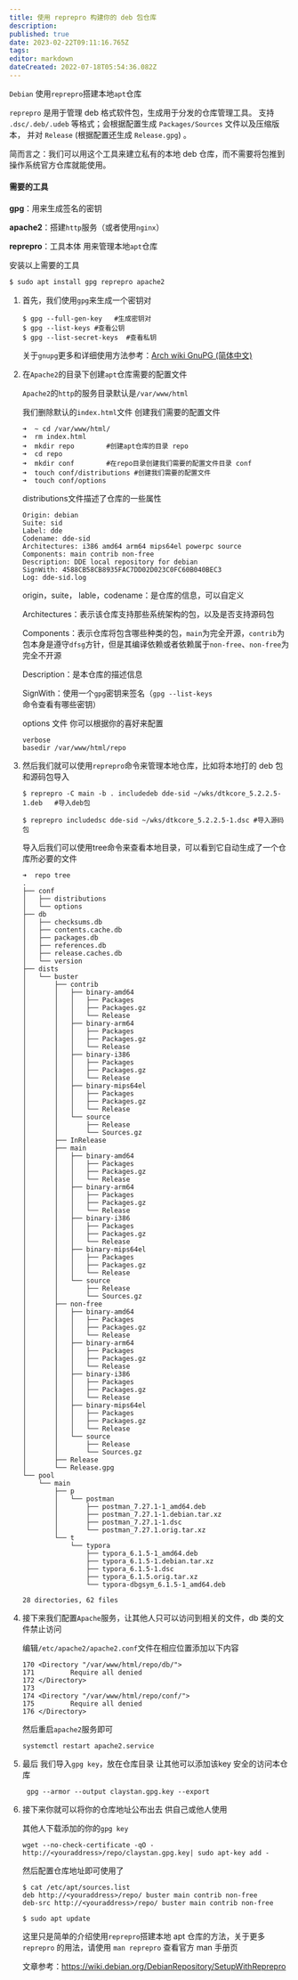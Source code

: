 ```yaml
---
title: 使用 reprepro 构建你的 deb 包仓库
description: 
published: true
date: 2023-02-22T09:11:16.765Z
tags: 
editor: markdown
dateCreated: 2022-07-18T05:54:36.082Z
---
```


`Debian` 使用`reprepro`搭建本地`apt`仓库

`reprepro` 是用于管理 deb 格式软件包，生成用于分发的仓库管理工具。 支持 `.dsc/.deb/.udeb` 等格式；会根据配置生成 `Packages/Sources` 文件以及压缩版本， 并对 `Release` (根据配置还生成 `Release.gpg`) 。

简而言之：我们可以用这个工具来建立私有的本地 deb 仓库，而不需要将包推到操作系统官方仓库就能使用。



#### 需要的工具

**gpg**：用来生成签名的密钥

**apache2**：搭建`http`服务（或者使用`nginx`）

**reprepro**：工具本体 用来管理本地`apt`仓库

安装以上需要的工具

```bash
$ sudo apt install gpg reprepro apache2
```



1. 首先，我们使用`gpg`来生成一个密钥对

   ```shell
   $ gpg --full-gen-key   #生成密钥对
   $ gpg --list-keys #查看公钥
   $ gpg --list-secret-keys  #查看私钥
   ```
   
   关于`gnupg`更多和详细使用方法参考：[Arch wiki GnuPG (简体中文)](https://wiki.archlinux.org/index.php/GnuPG_(%E7%AE%80%E4%BD%93%E4%B8%AD%E6%96%87))
   
   
   
2. 在`Apache2`的目录下创建`apt`仓库需要的配置文件

   `Apache2`的`http`的服务目录默认是`/var/www/html`

   我们删除默认的`index.html`文件 创建我们需要的配置文件

   ``````shell
   ➜  ~ cd /var/www/html/    
   ➜  rm index.html
   ➜  mkdir repo 		#创建apt仓库的目录 repo
   ➜  cd repo 
   ➜  mkdir conf		#在repo目录创建我们需要的配置文件目录 conf
   ➜  touch conf/distributions #创建我们需要的配置文件
   ➜  touch conf/options 
   ``````

   distributions文件描述了仓库的一些属性

   ``````shell
   Origin: debian
   Suite: sid
   Label: dde
   Codename: dde-sid
   Architectures: i386 amd64 arm64 mips64el powerpc source
   Components: main contrib non-free
   Description: DDE local repository for debian
   SignWith: 4588CB58CB8935FAC7DD02D023C0FC60B040BEC3
   Log: dde-sid.log
   ``````

   origin，suite， lable，codename：是仓库的信息，可以自定义

   Architectures：表示该仓库支持那些系统架构的包，以及是否支持源码包

   Components：表示仓库将包含哪些种类的包，`main`为完全开源，`contrib`为包本身是遵守`dfsg`方针，但是其编译依赖或者依赖属于`non-free`、`non-free`为完全不开源

   Description：是本仓库的描述信息

   SignWith：使用一个`gpg`密钥来签名（`gpg --list-keys`命令查看有哪些密钥）

   

   options 文件 你可以根据你的喜好来配置

   ``````shell
   verbose
   basedir /var/www/html/repo
   ``````

3. 然后我们就可以使用`reprepro`命令来管理本地仓库，比如将本地打的 deb 包和源码包导入

   ``````shell
   $ reprepro -C main -b . includedeb dde-sid ~/wks/dtkcore_5.2.2.5-1.deb   #导入deb包
   
   $ reprepro includedsc dde-sid ~/wks/dtkcore_5.2.2.5-1.dsc #导入源码包
   ``````

   导入后我们可以使用tree命令来查看本地目录，可以看到它自动生成了一个仓库所必要的文件

   ```````shell
   ➜  repo tree
   .
   ├── conf
   │   ├── distributions
   │   └── options
   ├── db
   │   ├── checksums.db
   │   ├── contents.cache.db
   │   ├── packages.db
   │   ├── references.db
   │   ├── release.caches.db
   │   └── version
   ├── dists
   │   └── buster
   │       ├── contrib
   │       │   ├── binary-amd64
   │       │   │   ├── Packages
   │       │   │   ├── Packages.gz
   │       │   │   └── Release
   │       │   ├── binary-arm64
   │       │   │   ├── Packages
   │       │   │   ├── Packages.gz
   │       │   │   └── Release
   │       │   ├── binary-i386
   │       │   │   ├── Packages
   │       │   │   ├── Packages.gz
   │       │   │   └── Release
   │       │   ├── binary-mips64el
   │       │   │   ├── Packages
   │       │   │   ├── Packages.gz
   │       │   │   └── Release
   │       │   └── source
   │       │       ├── Release
   │       │       └── Sources.gz
   │       ├── InRelease
   │       ├── main
   │       │   ├── binary-amd64
   │       │   │   ├── Packages
   │       │   │   ├── Packages.gz
   │       │   │   └── Release
   │       │   ├── binary-arm64
   │       │   │   ├── Packages
   │       │   │   ├── Packages.gz
   │       │   │   └── Release
   │       │   ├── binary-i386
   │       │   │   ├── Packages
   │       │   │   ├── Packages.gz
   │       │   │   └── Release
   │       │   ├── binary-mips64el
   │       │   │   ├── Packages
   │       │   │   ├── Packages.gz
   │       │   │   └── Release
   │       │   └── source
   │       │       ├── Release
   │       │       └── Sources.gz
   │       ├── non-free
   │       │   ├── binary-amd64
   │       │   │   ├── Packages
   │       │   │   ├── Packages.gz
   │       │   │   └── Release
   │       │   ├── binary-arm64
   │       │   │   ├── Packages
   │       │   │   ├── Packages.gz
   │       │   │   └── Release
   │       │   ├── binary-i386
   │       │   │   ├── Packages
   │       │   │   ├── Packages.gz
   │       │   │   └── Release
   │       │   ├── binary-mips64el
   │       │   │   ├── Packages
   │       │   │   ├── Packages.gz
   │       │   │   └── Release
   │       │   └── source
   │       │       ├── Release
   │       │       └── Sources.gz
   │       ├── Release
   │       └── Release.gpg
   └── pool
       └── main
           ├── p
           │   └── postman
           │       ├── postman_7.27.1-1_amd64.deb
           │       ├── postman_7.27.1-1.debian.tar.xz
           │       ├── postman_7.27.1-1.dsc
           │       └── postman_7.27.1.orig.tar.xz
           └── t
               └── typora
                   ├── typora_6.1.5-1_amd64.deb
                   ├── typora_6.1.5-1.debian.tar.xz
                   ├── typora_6.1.5-1.dsc
                   ├── typora_6.1.5.orig.tar.xz
                   └── typora-dbgsym_6.1.5-1_amd64.deb
   
   28 directories, 62 files
   
   ```````



4. 接下来我们配置`Apache`服务，让其他人只可以访问到相关的文件，db 类的文件禁止访问

   编辑`/etc/apache2/apache2.conf`文件在相应位置添加以下内容

   ```````shell
   170 <Directory "/var/www/html/repo/db/">
   171         Require all denied
   172 </Directory>
   173 
   174 <Directory "/var/www/html/repo/conf/">
   175         Require all denied
   176 </Directory>
   ```````
   
   然后重启`apache2`服务即可
   
   ``````shell
   systemctl restart apache2.service
   ``````

5. 最后 我们导入`gpg key`，放在仓库目录 让其他可以添加该key 安全的访问本仓库

   ``````shell
    gpg --armor --output claystan.gpg.key --export
   ``````

6. 接下来你就可以将你的仓库地址公布出去 供自己或他人使用

   其他人下载添加的你的`gpg key`

   ``````shell
   wget --no-check-certificate -qO -  http://<youraddress>/repo/claystan.gpg.key| sudo apt-key add -
   ``````

   然后配置仓库地址即可使用了

   ``````shell
   $ cat /etc/apt/sources.list                          
   deb http://<youraddress>/repo/ buster main contrib non-free
   deb-src http://<youraddress>/repo/ buster main contrib non-free
   
   $ sudo apt update 
   ``````
   
   这里只是简单的介绍使用`reprepro`搭建本地 apt 仓库的方法，关于更多 `reprepro` 的用法，请使用 ```man reprepro``` 查看官方 man 手册页
   
   文章参考：https://wiki.debian.org/DebianRepository/SetupWithReprepro
